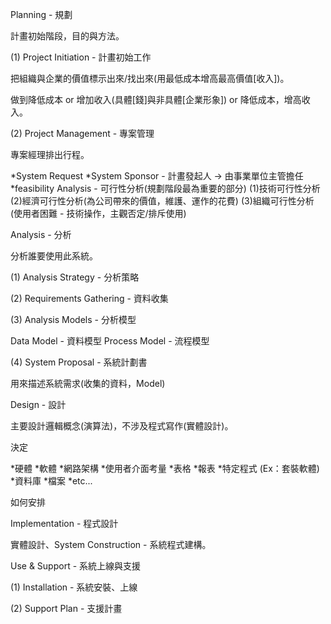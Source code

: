 Planning - 規劃

 計畫初始階段，目的與方法。

  (1) Project Initiation - 計畫初始工作

 把組織與企業的價值標示出來/找出來(用最低成本增高最高價值[收入])。

 做到降低成本 or 增加收入(具體[錢]與非具體[企業形象]) or 降低成本，增高收入。

  (2) Project Management - 專案管理

 專案經理排出行程。

 *System Request
 *System Sponsor - 計畫發起人 -> 由事業單位主管擔任
 *feasibility Analysis - 可行性分析(規劃階段最為重要的部分)
 (1)技術可行性分析
 (2)經濟可行性分析(為公司帶來的價值，維護、運作的花費)
 (3)組織可行性分析(使用者困難 - 技術操作，主觀否定/排斥使用)

Analysis - 分析

 分析誰要使用此系統。

  (1) Analysis Strategy - 分析策略

  (2) Requirements Gathering - 資料收集


  (3) Analysis Models - 分析模型

 Data Model - 資料模型
 Process Model - 流程模型

  (4) System Proposal - 系統計劃書

 用來描述系統需求(收集的資料，Model)


 Design - 設計

 主要設計邏輯概念(演算法)，不涉及程式寫作(實體設計)。

 決定

 *硬體
 *軟體
 *網路架構
 *使用者介面考量
 *表格
 *報表
 *特定程式 (Ex：套裝軟體)
 *資料庫
 *檔案
 *etc...

 如何安排


 Implementation - 程式設計

 實體設計、System Construction - 系統程式建構。


 Use & Support - 系統上線與支援

 (1) Installation - 系統安裝、上線

 (2) Support Plan - 支援計畫
